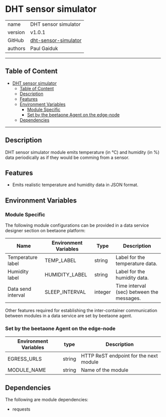 # DHT sensor simulator

|         |                                                                               |
| ------- | ----------------------------------------------------------------------------- |
| name    | DHT sensor simulator                                                          |
| version | v1.0.1                                                                        |
| GitHub  | [dht-sensor-simulator](https://github.com/beetaone/module-dht-sensor-simulator) |
| authors | Paul Gaiduk                                                                   |

---

## Table of Content

-   [DHT sensor simulator](#dht-sensor-simulator)
    -   [Table of Content](#table-of-content)
    -   [Description](#description)
    -   [Features](#features)
    -   [Environment Variables](#environment-variables)
        -   [Module Specific](#module-specific)
        -   [Set by the beetaone Agent on the edge-node](#set-by-the-beetaone-agent-on-the-edge-node)
    -   [Dependencies](#dependencies)

---

## Description

DHT sensor simulator module emits temperature (in °C) and humidity (in %) data periodically as if they would be comming from a sensor.

## Features

-   Emits realistic temperature and humidity data in JSON format.

## Environment Variables

### Module Specific

The following module configurations can be provided in a data service designer section on beetaone platform:

| Name               | Environment Variables | Type    | Description                               |
| ------------------ | --------------------- | ------- | ----------------------------------------- |
| Temperature label  | TEMP_LABEL            | string  | Label for the temperature data.           |
| Humidity label     | HUMIDITY_LABEL        | string  | Label for the humidity data.              |
| Data send interval | SLEEP_INTERVAL        | integer | Time interval (sec) between the messages. |

Other features required for establishing the inter-container communication between modules in a data service are set by beetaone agent.

### Set by the beetaone Agent on the edge-node

| Environment Variables | type   | Description                            |
| --------------------- | ------ | -------------------------------------- |
| EGRESS_URLS           | string | HTTP ReST endpoint for the next module |
| MODULE_NAME           | string | Name of the module                     |

## Dependencies

The following are module dependencies:

-   requests